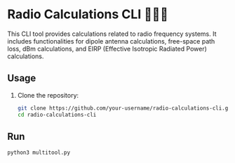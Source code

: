 # Radio Calculations CLI 📡📡📡

This CLI tool provides calculations related to radio frequency systems. It includes functionalities for dipole antenna calculations, free-space path loss, dBm calculations, and EIRP (Effective Isotropic Radiated Power) calculations.

## Usage

1. Clone the repository:

   ```bash
   git clone https://github.com/your-username/radio-calculations-cli.git
   cd radio-calculations-cli
## Run 
  
   ```bash
   python3 multitool.py
